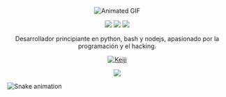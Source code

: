 <p align="center">
<img src="https://i.pinimg.com/originals/a9/22/95/a92295d45988e061987793b545d1c131.gif" alt="Animated GIF">
</p>

<p align="center">
<img src="https://img.shields.io/badge/Python-3.9-blue?logo=python&logoColor=white">
<img src="https://img.shields.io/badge/Bash-5.0-green?logo=gnu-bash&logoColor=white">
<img src="https://img.shields.io/badge/Nodejs-14.17-orange?logo=nodedotjs&logoColor=white">
</p>

<p align="center">
Desarrollador principiante en python, bash y nodejs, apasionado por la programación y el hacking.
</p>

<p align="center">
<a href="https://github.com/Keiji821"><img title="Keiji" src="https://github-readme-stats.vercel.app/api/top-langs/?username=Keiji821&layout=compact"></a>
</p>

<p align="center">
<a href="https://discord.com/users/983476283491110932">
<img src="https://img.shields.io/badge/Discord-Keiji-%235865F2.svg?logo=discord&logoColor=white&label=Mi%20discord ➣&message=Hola%21%20Soy%20Keiji%21">
</a>
</p>

<img src="https://raw.githubusercontent.com/Keiji821/Keiji821/output/snake.svg" alt="Snake animation" />

###